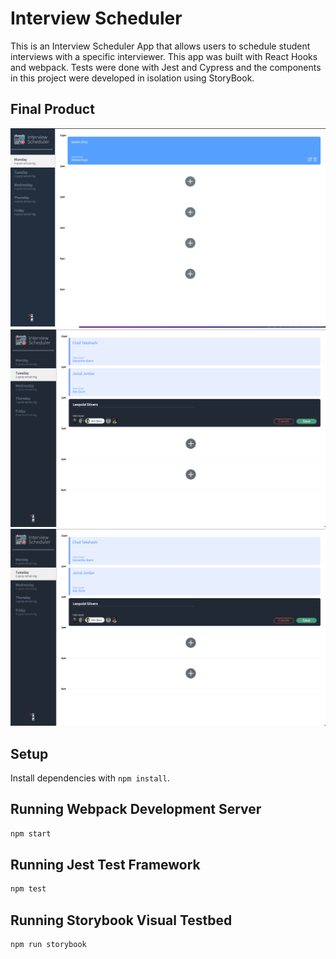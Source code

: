 # Interview Scheduler
This is an Interview Scheduler App that allows users to schedule student interviews with a specific interviewer. This app was built with React Hooks and webpack. Tests were done with Jest and Cypress and the components in this project were developed in isolation using StoryBook.

## Final Product

!["screenshot1"](https://github.com/kevinchiuu/interview-scheduler/blob/master/public/images/ss1.png)
!["screenshot2"](https://github.com/kevinchiuu/interview-scheduler/blob/master/public/images/ss2.png)
!["screenshot3"](https://github.com/kevinchiuu/interview-scheduler/blob/master/public/images/ss3.png)
## Setup

Install dependencies with `npm install`.

## Running Webpack Development Server

```sh
npm start
```

## Running Jest Test Framework

```sh
npm test
```

## Running Storybook Visual Testbed

```sh
npm run storybook
```
